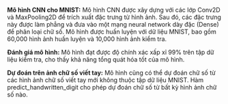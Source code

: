 **Mô hình CNN cho MNIST:**
Mô hình CNN được xây dựng với các lớp Conv2D và MaxPooling2D để trích xuất đặc trưng từ hình ảnh.
Sau đó, các đặc trưng này được làm phẳng và đưa vào một mạng neural network dày đặc (Dense) để phân loại chữ số.
Mô hình được huấn luyện với dữ liệu MNIST, bao gồm 60,000 hình ảnh huấn luyện và 10,000 hình ảnh kiểm tra.

**Đánh giá mô hình:**
Mô hình đạt được độ chính xác xấp xỉ 99% trên tập dữ liệu kiểm tra, cho thấy khả năng tổng quát hóa tốt của mô hình.


**Dự đoán trên ảnh chữ số viết tay:**
Mô hình cũng có thể dự đoán chữ số từ các hình ảnh chữ số viết tay mới không thuộc tập dữ liệu MNIST.
Hàm predict_handwritten_digit cho phép dự đoán chữ số từ bất kỳ hình ảnh chữ số nào.
